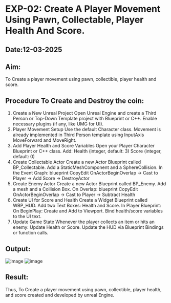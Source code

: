 # EXP-02: Create A Player Movement Using Pawn, Collectable, Player Health And Score.
## Date:12-03-2025
## Aim:
To Create a player movement using pawn, collectible, player health and score.

## Procedure To Create and Destroy the coin:
1. Create a New Unreal Project
Open Unreal Engine and create a Third Person or Top-Down Template project with Blueprint
or C++.
Enable necessary plugins (if any, like UMG for UI).
2. Player Movement Setup
Use the default Character class.
Movement is already implemented in Third Person template using InputAxis MoveForward and
MoveRight.
3. Add Player Health and Score Variables
Open your Player Character Blueprint or C++ class.
Add:
Health (integer, default: 3)
Score (integer, default: 0)
4. Create Collectable Actor
Create a new Actor Blueprint called BP_Collectable.
Add a StaticMeshComponent and a SphereCollision.
In the Event Graph:
blueprint
CopyEdit
OnActorBeginOverlap → Cast to Player → Add Score → DestroyActor
5. Create Enemy Actor
Create a new Actor Blueprint called BP_Enemy.
Add a mesh and a Collision Box.
On Overlap:
blueprint
CopyEdit
OnActorBeginOverlap → Cast to Player → Subtract Health
6. Create UI for Score and Health
Create a Widget Blueprint called WBP_HUD.
Add two Text Boxes: Health and Score.
In Player Blueprint:
On BeginPlay: Create and Add to Viewport.
Bind health/score variables to the UI text.
7. Update Game State
Whenever the player collects an item or hits an enemy:
Update Health or Score.
Update the HUD via Blueprint Bindings or function calls.

## Output:

![image](https://github.com/user-attachments/assets/b5fae8f6-3fc6-4c60-b0ef-07de7f3b5491)
![image](https://github.com/user-attachments/assets/4aaac6d1-4799-4977-9b59-9b3267e334ed)






## Result:
Thus, To Create a player movement using pawn, collectible, player health, and score created and developed by unreal Engine.
